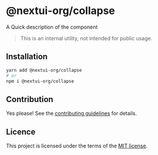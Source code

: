 # @nextui-org/collapse

A Quick description of the component

> This is an internal utility, not intended for public usage.

## Installation

```sh
yarn add @nextui-org/collapse
# or
npm i @nextui-org/collapse
```

## Contribution

Yes please! See the
[contributing guidelines](https://github.com/nextui-org/nextui/blob/master/CONTRIBUTING.md)
for details.

## Licence

This project is licensed under the terms of the
[MIT license](https://github.com/nextui-org/nextui/blob/master/LICENSE).
